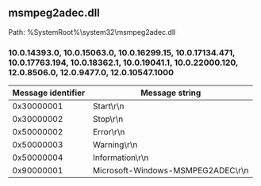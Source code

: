 ## msmpeg2adec.dll

Path: %SystemRoot%\system32\msmpeg2adec.dll

### 10.0.14393.0, 10.0.15063.0, 10.0.16299.15, 10.0.17134.471, 10.0.17763.194, 10.0.18362.1, 10.0.19041.1, 10.0.22000.120, 12.0.8506.0, 12.0.9477.0, 12.0.10547.1000

Message identifier | Message string
--- | ---
0x30000001 | Start\r\n
0x30000002 | Stop\r\n
0x50000002 | Error\r\n
0x50000003 | Warning\r\n
0x50000004 | Information\r\n
0x90000001 | Microsoft-Windows-MSMPEG2ADEC\r\n
